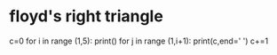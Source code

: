 # floyd's right  triangle
c=0
for i in range (1,5):
    print()
    for j in range (1,i+1):
        print(c,end=' ')
        c+=1
